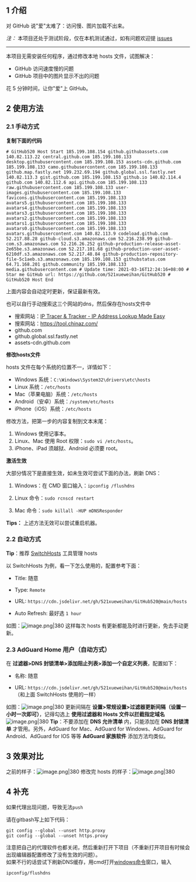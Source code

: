 ## 1 介绍

对 GitHub 说"爱"太难了：访问慢、图片加载不出来。

_注：_ 本项目还处于测试阶段，仅在本机测试通过，如有问题欢迎提 [issues](https://github.com/521xueweihan/GitHub520/issues/new)

---

本项目无需安装任何程序，通过修改本地 hosts 文件，试图解决：

- GitHub 访问速度慢的问题
- GitHub 项目中的图片显示不出的问题

花 5 分钟时间，让你"爱"上 GitHub。
## 2 使用方法

### 2.1 手动方式

**复制下面的代码**
```
# GitHub520 Host Start 185.199.108.154 github.githubassets.com 140.82.113.22 central.github.com 185.199.108.133 desktop.githubusercontent.com 185.199.108.153 assets-cdn.github.com 185.199.108.133 camo.githubusercontent.com 185.199.108.133 github.map.fastly.net 199.232.69.194 github.global.ssl.fastly.net 140.82.113.3 gist.github.com 185.199.108.153 github.io 140.82.114.4 github.com 140.82.112.6 api.github.com 185.199.108.133 raw.githubusercontent.com 185.199.108.133 user-images.githubusercontent.com 185.199.108.133 favicons.githubusercontent.com 185.199.108.133 avatars5.githubusercontent.com 185.199.108.133 avatars4.githubusercontent.com 185.199.108.133 avatars3.githubusercontent.com 185.199.108.133 avatars2.githubusercontent.com 185.199.108.133 avatars1.githubusercontent.com 185.199.108.133 avatars0.githubusercontent.com 185.199.108.133 avatars.githubusercontent.com 140.82.113.9 codeload.github.com 52.217.88.28 github-cloud.s3.amazonaws.com 52.216.238.99 github-com.s3.amazonaws.com 52.216.26.252 github-production-release-asset-2e65be.s3.amazonaws.com 52.217.101.68 github-production-user-asset-6210df.s3.amazonaws.com 52.217.48.84 github-production-repository-file-5c1aeb.s3.amazonaws.com 185.199.108.153 githubstatus.com 64.71.168.201 github.community 185.199.108.133 media.githubusercontent.com # Update time: 2021-03-16T12:24:16+08:00 # Star me GitHub url: https://github.com/521xueweihan/GitHub520 # GitHub520 Host End
```

上面内容会自动定时更新，保证最新有效。

也可以自行手动搜索这三个网站的dns，然后保存在hosts文件中
- 搜索网站：[IP Tracer & Tracker - IP Address Lookup Made Easy](https://www.ipaddress.com/ip-lookup)
- 搜索网站：https://tool.chinaz.com/
- github.com
- github.global.ssl.fastly.net
- assets-cdn.github.com

**修改hosts文件**

hosts 文件在每个系统的位置不一，详情如下：

- Windows 系统：`C:\Windows\System32\drivers\etc\hosts`
- Linux 系统：`/etc/hosts`
- Mac（苹果电脑）系统：`/etc/hosts`
- Android（安卓）系统：`/system/etc/hosts`
- iPhone（iOS）系统：`/etc/hosts`

修改方法，把第一步的内容复制到文本末尾：

1. Windows 使用记事本。
2. Linux、Mac 使用 Root 权限：`sudo vi /etc/hosts`。
3. iPhone、iPad 须越狱、Android 必须要 root。

**激活生效**

大部分情况下是直接生效，如未生效可尝试下面的办法，刷新 DNS：

1. Windows：在 CMD 窗口输入：`ipconfig /flushdns`
    
2. Linux 命令：`sudo rcnscd restart`
    
3. Mac 命令：`sudo killall -HUP mDNSResponder`
    

**Tips：** 上述方法无效可以尝试重启机器。
### 2.2 自动方式

**Tip**：推荐 [SwitchHosts](https://github.com/oldj/SwitchHosts) 工具管理 hosts

以 SwitchHosts 为例，看一下怎么使用的，配置参考下面：

- Title: 随意
    
- Type: `Remote`
    
- URL: `https://cdn.jsdelivr.net/gh/521xueweihan/GitHub520@main/hosts`
    
- Auto Refresh: 最好选 `1 hour`
    

如图：![image.png|380](https://my-obsidian-image.oss-cn-guangzhou.aliyuncs.com/2024/04/8dfea66fdc4959b347884c2671d1e495.png)
这样每次 hosts 有更新都能及时进行更新，免去手动更新。

### 2.3 AdGuard Home 用户（自动方式）

在 **过滤器>DNS 封锁清单>添加阻止列表>添加一个自定义列表**，配置如下：

- 名称: 随意
    
- URL: `https://cdn.jsdelivr.net/gh/521xueweihan/GitHub520@main/hosts`（和上面 SwitchHosts 使用的一样）
    

如图：![image.png|380](https://my-obsidian-image.oss-cn-guangzhou.aliyuncs.com/2024/04/5426a6cdc92bdff1228770e48237c677.png)
更新间隔在 **设置>常规设置>过滤器更新间隔（设置一小时一次即可）**，记得勾选上 **使用过滤器和 Hosts 文件以拦截指定域名**![image.png|380](https://my-obsidian-image.oss-cn-guangzhou.aliyuncs.com/2024/04/e15caa7aaf63d6e842d99af762e7da78.png)
**Tip**：不要添加在 **DNS 允许清单** 内，只能添加在 **DNS 封锁清单** 才管用。另外，AdGuard for Mac、AdGuard for Windows、AdGuard for Android、AdGuard for IOS 等等 **AdGuard 家族软件** 添加方法均类似。
## 3 效果对比

之前的样子：![image.png|380](https://my-obsidian-image.oss-cn-guangzhou.aliyuncs.com/2024/04/8344e75dc2634dc88538542c61d9fd78.png)
修改完 hosts 的样子：![image.png|380](https://my-obsidian-image.oss-cn-guangzhou.aliyuncs.com/2024/04/8483b59385f59aacd7dde8a3dbe4d20d.png)

## 4 补充

如果代理出现问题，导致无法`push`

请在gitbash写上如下代码：
```shell
git config --global --unset http.proxy 
git config --global --unset https.proxy
```

注意把自己的代理软件也都关闭，然后重新打开下项目（不重新打开项目有时候会出现编辑器配置修改了没有生效的问题）。  
如果不行的话尝试下刷新DNS缓存，用cmd打开[windows命令](https://so.csdn.net/so/search?q=windows%E5%91%BD%E4%BB%A4&spm=1001.2101.3001.7020)窗口，输入
```shell
ipconfig/flushdns
```